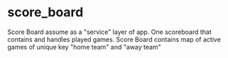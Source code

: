 # score_board

Score Board assume as a "service" layer of app. One scoreboard that contains and handles played games.
Score Board contains map of active games of unique key "home team" and "away team"